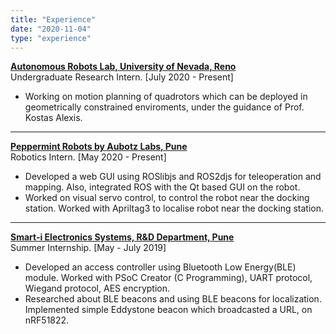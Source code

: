 ```yaml
---
title: "Experience"
date: "2020-11-04"
type: "experience"
---
```


[**Autonomous Robots Lab, University of Nevada, Reno**](https://www.autonomousrobotslab.com/)   
Undergraduate Research Intern. [July 2020 - Present]
  - Working on motion planning of quadrotors which can be deployed in geometrically constrained enviroments, under the guidance of Prof. Kostas Alexis.

-----------------------------------------------------
[**Peppermint Robots by Aubotz Labs, Pune**](https://www.getpeppermint.co/)   
Robotics Intern. [May 2020 - Present]
  - Developed a web GUI using ROSlibjs and ROS2djs for teleoperation and mapping. Also, integrated ROS with the Qt based GUI on the robot.
  - Worked on visual servo control, to control the robot near the docking station. Worked with Apriltag3 to localise robot near the docking station.

-----------------------------------------------------
[**Smart-i Electronics Systems, R&D Department, Pune**](https://www.smartisystems.com/)   
Summer Internship. [May - July 2019]  
  - Developed an access controller using Bluetooth Low Energy(BLE) module. Worked with PSoC Creator (C Programming), UART protocol, Wiegand protocol, AES encryption.
  - Researched about BLE beacons and using BLE beacons for localization. Implemented simple Eddystone beacon which broadcasted a URL, on nRF51822.